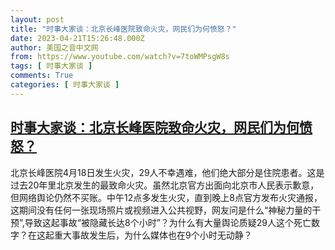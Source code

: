 ```yaml
---
layout: post
title: "时事大家谈：北京长峰医院致命火灾，网民们为何愤怒？"
date: 2023-04-21T15:26:48.000Z
author: 美国之音中文网
from: https://www.youtube.com/watch?v=7toWMPsgW8s
tags: [ 时事大家谈 ]
comments: True
categories: [ 时事大家谈 ]
---
```

<!--1682090808000-->
[时事大家谈：北京长峰医院致命火灾，网民们为何愤怒？](https://www.youtube.com/watch?v=7toWMPsgW8s)
------

<div>
北京长峰医院4月18日发生火灾，29人不幸遇难，他们绝大部分是住院患者。这是过去20年里北京发生的最致命火灾。虽然北京官方出面向北京市人民表示歉意，但网络舆论仍然不买账。中午12点多发生火灾，直到晚上8点官方发布火灾通报，这期间没有任何一张现场照片或视频进入公共视野，网友问是什么“神秘力量的干预”,导致这起事故“被隐藏长达8个小时”？为什么有大量舆论质疑29人这个死亡数字？在这起重大事故发生后，为什么媒体也在9个小时无动静？
</div>
